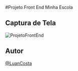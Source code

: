 #Projeto Front End Minha Escola

## Captura de Tela
![ProjetoFrontEnd](https://github.com/luannsct/FRONT_END/assets/34097627/ac9feace-a2a3-4db1-b28c-fb2c3df9b969)
## Autor
[@LuanCosta](https://www.github.com/luannsct)
